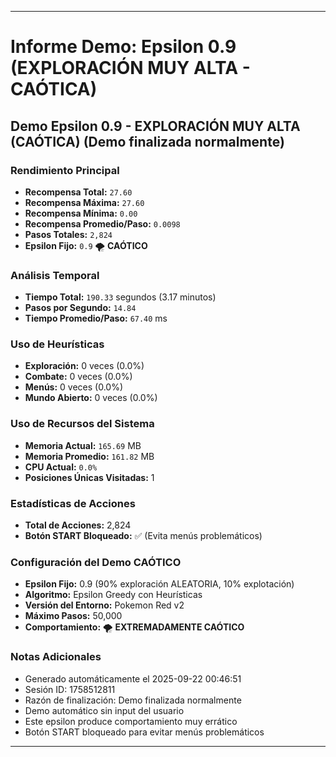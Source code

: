 
---
# Informe Demo: Epsilon 0.9 (EXPLORACIÓN MUY ALTA - CAÓTICA)
## Demo Epsilon 0.9 - EXPLORACIÓN MUY ALTA (CAÓTICA) (Demo finalizada normalmente)

### **Rendimiento Principal**
- **Recompensa Total:** `27.60`
- **Recompensa Máxima:** `27.60`
- **Recompensa Mínima:** `0.00`
- **Recompensa Promedio/Paso:** `0.0098`
- **Pasos Totales:** `2,824`
- **Epsilon Fijo:** `0.9` 🌪️ **CAÓTICO**

### **Análisis Temporal**
- **Tiempo Total:** `190.33` segundos (3.17 minutos)
- **Pasos por Segundo:** `14.84`
- **Tiempo Promedio/Paso:** `67.40` ms

### **Uso de Heurísticas**
- **Exploración:** 0 veces (0.0%)
- **Combate:** 0 veces (0.0%)
- **Menús:** 0 veces (0.0%)
- **Mundo Abierto:** 0 veces (0.0%)

### **Uso de Recursos del Sistema**
- **Memoria Actual:** `165.69` MB
- **Memoria Promedio:** `161.82` MB
- **CPU Actual:** `0.0%`
- **Posiciones Únicas Visitadas:** 1

### **Estadísticas de Acciones**
- **Total de Acciones:** 2,824
- **Botón START Bloqueado:** ✅ (Evita menús problemáticos)

### **Configuración del Demo CAÓTICO**
- **Epsilon Fijo:** 0.9 (90% exploración ALEATORIA, 10% explotación)
- **Algoritmo:** Epsilon Greedy con Heurísticas
- **Versión del Entorno:** Pokemon Red v2
- **Máximo Pasos:** 50,000
- **Comportamiento:** 🌪️ **EXTREMADAMENTE CAÓTICO**

### **Notas Adicionales**
- Generado automáticamente el 2025-09-22 00:46:51
- Sesión ID: 1758512811
- Razón de finalización: Demo finalizada normalmente
- Demo automático sin input del usuario
-  Este epsilon produce comportamiento muy errático
-  Botón START bloqueado para evitar menús problemáticos

---
